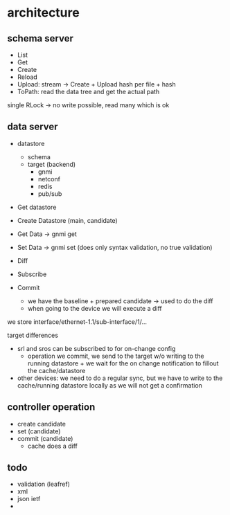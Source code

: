 # architecture

## schema server

- List
- Get
- Create
- Reload
- Upload: stream -> Create + Upload hash per file + hash
- ToPath: read the data tree and get the actual path

single RLock -> no write possible, read many which is ok

## data server

- datastore
  - schema
  - target (backend)
    - gnmi
    - netconf
    - redis
    - pub/sub

- Get datastore
- Create Datastore (main, candidate)
- Get Data -> gnmi get
- Set Data -> gnmi set (does only syntax validation, no true validation)
- Diff
- Subscribe
- Commit
  - we have the baseline + prepared candidate -> used to do the diff
  - when going to the device we will execute a diff

we store interface/ethernet-1.1/sub-interface/1/...


target differences
- srl and sros can be subscribed to for on-change config
  - operation we commit, we send to the target w/o writing to the running datastore + we wait for the on change notification to fillout the cache/datastore
- other devices: we need to do a regular sync, but we have to write to the cache/running datastore locally as we will not get a confirmation


## controller operation

- create candidate
- set (candidate)
- commit (candidate)
  - cache does a diff


## todo
- validation (leafref)
- xml
- json ietf
- 